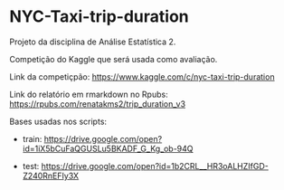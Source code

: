 # NYC-Taxi-trip-duration

Projeto da disciplina de Análise Estatística 2. 

Competição do Kaggle que será usada como avaliação. 

Link da competiçpão: https://www.kaggle.com/c/nyc-taxi-trip-duration

Link do relatório em rmarkdown no Rpubs: https://rpubs.com/renatakms2/trip_duration_v3

Bases usadas nos scripts:

- train: https://drive.google.com/open?id=1iX5bCuFaQGUSLu5BKADF_G_Kg_ob-94Q

- test: https://drive.google.com/open?id=1b2CRL__HR3oALHZIfGD-Z240RnEFIy3X
